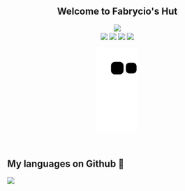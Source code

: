 <div align="center">
  <h2>Welcome to Fabrycio's Hut</h2>
  <img src="https://media.giphy.com/media/mGcNjsfWAjY5AEZNw6/giphy.gif" width="100">
</div>


<div align="center"> 
  <a href="https://instagram.com/fabrycio_mascena" target="_blank"><img src="https://img.shields.io/badge/-Instagram-%23E4405F?style=for-the-badge&logo=instagram&logoColor=white" target="_blank"></a>
  <a href = "verasfabrycio@gmail.com"><img src="https://img.shields.io/badge/-Gmail-%23333?style=for-the-badge&logo=gmail&logoColor=white" target="_blank"></a>
  <a href="https://www.linkedin.com/in/fabrycio-veras-b72391192/" target="_blank"><img src="https://img.shields.io/badge/-LinkedIn-%230077B5?style=for-the-badge&logo=linkedin&logoColor=white" target="_blank"></a>
  <a href=" https://open.spotify.com/user/5ku6v8avoyeqok775pfohdppc?si=a078e8fc87fc4285" target="_blank"><img src="https://img.shields.io/badge/-Spotify-%23E4405F?style=for-the-badge&logo=spotify&logoColor=white" target="_blank"></a>
  
  
  ![Snake animation](https://github.com/rafaballerini/rafaballerini/blob/output/github-contribution-grid-snake.svg)
</div>

<div align="left"><br>
  

## My languages on Github 📖
<div align="left">
  <img height="180em" src="https://github-readme-stats.vercel.app/api/top-langs/?username=Fabrysmvm&count_private=true&layout=compact&theme=dracula"/>
</div> 

